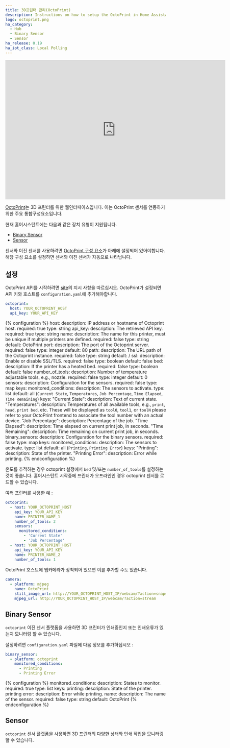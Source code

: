 ```yaml
---
title: 3D프린터 관리(OctoPrint)
description: Instructions on how to setup the OctoPrint in Home Assistant.
logo: octoprint.png
ha_category:
  - Hub
  - Binary Sensor
  - Sensor
ha_release: 0.19
ha_iot_class: Local Polling
---
```


<div class='videoWrapper'>
<iframe width="690" height="437" src="https://www.youtube.com/embed/LCFdcDvUjcg?list=PLWlpiQXaMerTyzl_Pe1PEloZTj9MoU5cl" frameborder="0" allow="accelerometer; autoplay; encrypted-media; gyroscope; picture-in-picture" allowfullscreen></iframe>
</div>

[OctoPrint](https://octoprint.org/)는 3D 프린터를 위한 웹인터페이스입니다. 이는 OctoPrint 센서를 연동하기위한 주요 통합구성요소입니다.

현재 홈어시스턴트에는 다음과 같은 장치 유형이 지원됩니다.

- [Binary Sensor](#binary-sensor)
- [Sensor](#sensor)

<div class='note'>
센서와 이진 센서를 사용하려면 <a href="#configuration">OctoPrint 구성 요소</a>가 아래에 설정되어 있어야합니다. 해당 구성 요소를 설정하면 센서와 이진 센서가 자동으로 나타납니다.
</div>

## 설정

OctoPrint API를 시작하려면 [site](https://docs.octoprint.org/en/master/api/general.html)의 지시 사항을 따르십시오. OctoPrint가 설정되면 API 키와 호스트를 `configuration.yaml`에 추가해야합니다.

```yaml
octoprint:
  host: YOUR_OCTOPRINT_HOST
  api_key: YOUR_API_KEY
```

{% configuration %}
host:
  description: IP address or hostname of Octoprint host.
  required: true
  type: string
api_key:
  description: The retrieved API key.
  required: true
  type: string
name:
  description: The name for this printer, must be unique if multiple printers are defined.
  required: false
  type: string
  default: OctoPrint
port:
  description: The port of the Octoprint server.
  required: false
  type: integer
  default: 80
path:
  description: The URL path of the Octoprint instance.
  required: false
  type: string
  default: /
ssl:
  description: Enable or disable SSL/TLS.
  required: false
  type: boolean
  default: false
bed:
  description: If the printer has a heated bed.
  required: false
  type: boolean
  default: false
number_of_tools:
  description: Number of temperature adjustable tools, e.g., nozzle.
  required: false
  type: integer
  default: 0
sensors:
  description: Configuration for the sensors.
  required: false
  type: map
  keys:
    monitored_conditions:
      description: The sensors to activate.
      type: list
      default: all (`Current State`, `Temperatures`, `Job Percentage`, `Time Elapsed`, `Time Remaining`)
      keys:
        "Current State":
          description: Text of current state.
        "Temperatures":
          description: Temperatures of all available tools, e.g., `print`, `head`, `print bed`, etc. These will be displayed as `tool0`, `tool1`, or `toolN` please refer to your OctoPrint frontend to associate the tool number with an actual device.
        "Job Percentage":
          description: Percentage of the job.
        "Time Elapsed":
          description: Time elapsed on current print job, in seconds.
        "Time Remaining":
          description: Time remaining on current print job, in seconds.
binary_sensors:
  description: Configuration for the binary sensors.
  required: false
  type: map
  keys:
    monitored_conditions:
      description: The sensors to activate.
      type: list
      default: all (`Printing`, `Printing Error`)
      keys:
        "Printing":
          description: State of the printer.
        "Printing Error":
          description: Error while printing.
{% endconfiguration %}

<div class='note'>

온도를 추적하는 경우 octoprint 설정에서 `bed` 및/또는 `number_of_tools`를 설정하는 것이 좋습니다. 홈어시스턴트 시작중에 프린터가 오프라인인 경우 octoprint 센서를 로드할 수 있습니다.

</div>

여러 프린터를 사용한 예 :

```yaml
octoprint:
  - host: YOUR_OCTOPRINT_HOST
    api_key: YOUR_API_KEY
    name: PRINTER_NAME_1
    number_of_tools: 2
    sensors:
      monitored_conditions:
        - 'Current State'
        - 'Job Percentage'
  - host: YOUR_OCTOPRINT_HOST
    api_key: YOUR_API_KEY
    name: PRINTER_NAME_2
    number_of_tools: 1
```

OctoPrint 호스트에 웹카메라가 장착되어 있으면 이를 추가할 수도 있습니다.

```yaml
camera:
  - platform: mjpeg
    name: OctoPrint
    still_image_url: http://YOUR_OCTOPRINT_HOST_IP/webcam/?action=snapshot
    mjpeg_url: http://YOUR_OCTOPRINT_HOST_IP/webcam/?action=stream
```

## Binary Sensor

`octoprint` 이진 센서 플랫폼을 사용하면 3D 프린터가 인쇄중인지 또는 인쇄오류가 있는지 모니터링 할 수 있습니다.

설정하려면 `configuration.yaml` 파일에 다음 정보를 추가하십시오 :

```yaml
binary_sensor:
  - platform: octoprint
    monitored_conditions:
      - Printing
      - Printing Error
```

{% configuration %}
monitored_conditions:
  description: States to monitor.
  required: true
  type: list
  keys:
    printing:
      description: State of the printer.
    printing error:
      description: Error while printing.
name:
  description: The name of the sensor.
  required: false
  type: string
  default: OctoPrint
{% endconfiguration %}

## Sensor

`octoprint` 센서 플랫폼을 사용하면 3D 프린터의 다양한 상태와 인쇄 작업을 모니터링할 수 있습니다.